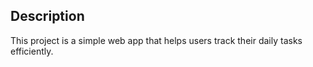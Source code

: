 ## Description
This project is a simple web app that helps users track their daily tasks efficiently.
